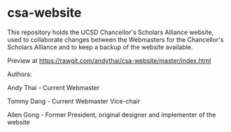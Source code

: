 # csa-website
This repository holds the UCSD Chancellor's Scholars Alliance website, used to collaborate changes between the Webmasters for the Chancellor's Scholars Alliance and to keep a backup of the website available. 


Preview at https://rawgit.com/andythai/csa-website/master/index.html


Authors:

Andy Thai - Current Webmaster

Tommy Dang - Current Webmaster Vice-chair

Allen Gong - Former President, original designer and implementer of the website
